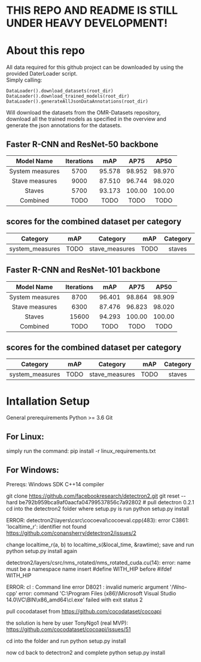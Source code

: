 # THIS REPO AND README IS STILL UNDER HEAVY DEVELOPMENT!

# About this repo

All data required for this github project can be downloaded by using the provided DaterLoader script. <br>
Simply calling: <br>
```
DataLoader().download_datasets(root_dir)
DataLoader().download_trained_models(root_dir)
DataLoader().generateAllJsonDataAnnotations(root_dir)
``` 
Will download the datasets from the OMR-Datasets repository, <br>
download all the trained models as specified in the overview and <br>
generate the json annotations for the datasets.

## Faster R-CNN and ResNet-50 backbone
|   Model Name        |   Iterations  |    mAP   |    AP75  |    AP50  |
|:-------------------:|:-------------:|:--------:|:--------:|:--------:|
|   System measures   |     5700      |  95.578  |  98.952  |  98.970  |
|   Stave measures    |     9000      |  87.510  |  96.744  |  98.020  |
|      Staves         |     5700      |  93.173  |  100.00  |  100.00  |
|      Combined       |     TODO      |  TODO  |  TODO  |  TODO  |

## scores for the combined dataset per category
| Category        | mAP    | Category       | mAP    | Category   | mAP    |
|:---------------:|:------:|:--------------:|:------:|:----------:|:------:|
| system_measures | TODO | stave_measures | TODO | staves     | TODO |

## Faster R-CNN and ResNet-101 backbone
|   Model Name        |   Iterations  |    mAP   |    AP75  |    AP50  |
|:-------------------:|:-------------:|:--------:|:--------:|:--------:|
|   System measures   |     8700      |  96.401  |  98.864  |  98.909  |
|   Stave measures    |     6300      |  87.476  |  96.823  |  98.020  |
|      Staves         |     15600     |  94.293  |  100.00  |  100.00  |
|      Combined       |     TODO      |  TODO  |  TODO  |  TODO  |

## scores for the combined dataset per category
| Category        | mAP    | Category       | mAP    | Category   | mAP    |
|:---------------:|:------:|:--------------:|:------:|:----------:|:------:|
| system_measures | TODO | stave_measures | TODO | staves     | TODO |

# Intallation Setup

General prerequirements
Python >= 3.6
Git

## For Linux:

simply run the command:
pip install -r linux_requirements.txt

## For Windows:

Prereqs:
Windows SDK
C++14 compiler

git clone https://github.com/facebookresearch/detectron2.git
git reset --hard be792b959bca9af0aacfa04799537856c7a92802 # pull detectron 0.2.1
cd into the detectron2 folder where setup.py is
run 
python setup.py install

ERROR:
detectron2\layers\csrc\cocoeval\cocoeval.cpp(483): error C3861: 'localtime_r': identifier not found
https://github.com/conansherry/detectron2/issues/2

change localtime_r(a, b) to localtime_s(&local_time, &rawtime);
save and run 
python setup.py install again

detectron2/layers/csrc/nms_rotated/nms_rotated_cuda.cu(14): error: name must be a namespace name
insert #define WITH_HIP before #ifdef WITH_HIP

ERROR:
cl : Command line error D8021 : invalid numeric argument '/Wno-cpp'
error: command 'C:\\Program Files (x86)\\Microsoft Visual Studio 14.0\\VC\\BIN\\x86_amd64\\cl.exe' failed with exit status 2

pull cocodataset from
https://github.com/cocodataset/cocoapi

the solution is here by user TonyNgo1 (real MVP):
https://github.com/cocodataset/cocoapi/issues/51

cd into the folder and run
python setup.py install

now cd back to detectron2 and complete
python setup.py install